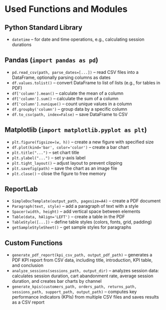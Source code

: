 # Used Functions and Modules

## Python Standard Library
- `datetime` – for date and time operations, e.g., calculating session durations

## Pandas (`import pandas as pd`)
- `pd.read_csv(path, parse_dates=[...])` – read CSV files into a DataFrame, optionally parsing columns as dates  
- `df.values.tolist()` – convert DataFrame to list of lists (e.g., for tables in PDF)  
- `df['column'].mean()` – calculate the mean of a column  
- `df['column'].sum()` – calculate the sum of a column  
- `df['column'].nunique()` – count unique values in a column  
- `df.groupby('column')` – group data by a specific column  
- `df.to_csv(path, index=False)` – save DataFrame to CSV  

## Matplotlib (`import matplotlib.pyplot as plt`)
- `plt.figure(figsize=(w, h))` – create a new figure with specified size  
- `df.plot(kind='bar', color='color')` – create a bar chart  
- `plt.title("...")` – set chart title  
- `plt.ylabel("...")` – set y-axis label  
- `plt.tight_layout()` – adjust layout to prevent clipping  
- `plt.savefig(path)` – save the chart as an image file  
- `plt.close()` – close the figure to free memory  

## ReportLab
- `SimpleDocTemplate(output_path, pagesize=A4)` – create a PDF document  
- `Paragraph(text, style)` – add a paragraph of text with a style  
- `Spacer(width, height)` – add vertical space between elements  
- `Table(data, hAlign='LEFT')` – create a table in the PDF  
- `TableStyle([...])` – define table styles (colors, fonts, grid, padding)  
- `getSampleStyleSheet()` – get sample styles for paragraphs  

## Custom Functions
- `generate_pdf_report(kpi_csv_path, output_pdf_path)` – generates a PDF KPI report from CSV data, including title, introduction, KPI table, and conclusion  
- `analyze_sessions(sessions_path, output_dir)` – analyzes session data: calculates session duration, cart abandonment rate, average session duration, and creates bar charts by channel  
- `generate_kpis(customers_path, orders_path, returns_path, sessions_path, support_path, output_path)` – computes key performance indicators (KPIs) from multiple CSV files and saves results as a CSV report  
